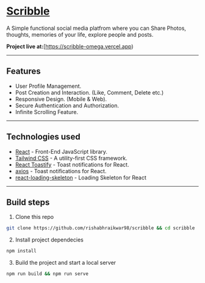 # [Scribble](https://scribble-omega.vercel.app)

A Simple functional social media platfrom where you can Share Photos, thoughts, memories of your life, explore people and posts.

**Project live at:**[https://scribble-omega.vercel.app)

---

## Features

- User Profile Management.
- Post Creation and Interaction. (Like, Comment, Delete etc.)
- Responsive Design. (Mobile & Web).
- Secure Authentication and Authorization.
- Infinite Scrolling Feature.

---

## Technologies used

- [React](https://es.reactjs.org/) - Front-End JavaScript library.
- [Tailwind CSS](https://tailwindcss.com/) - A utility-first CSS framework.
- [React Toastify](https://fkhadra.github.io/react-toastify/introduction/) - Toast notifications for React.
- [axios](https://axios-http.com/) - Toast notifications for React.
- [react-loading-skeleton](https://github.com/dvtng/react-loading-skeleton) - Loading Skeleton for React

---

## Build steps

1. Clone this repo

```bash
git clone https://github.com/rishabhraikwar98/scribble && cd scribble
```

2. Install project dependecies

```bash
npm install
```

3. Build the project and start a local server

```bash
npm run build && npm run serve
```
